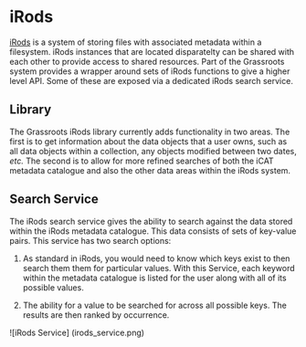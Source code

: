 # iRods 

[iRods](www.irods.org) is a system of storing files with associated metadata within a filesystem. iRods instances that are located disparatelty can be shared with each other to provide access to shared resources. Part of the Grassroots system provides a wrapper around sets of iRods functions to give a higher level API. Some of these are exposed via a dedicated iRods search service.

## Library

The Grassroots iRods library currently adds functionality in two areas. The first is to get information about the data objects that a user owns, such as all data objects within a collection, any objects modified between two dates, *etc.* The second is to allow for more refined searches of both the iCAT metadata catalogue and also the other data areas within the iRods system.

## Search Service

The iRods search service gives the ability to search against the data stored within the iRods metadata catalogue. This data consists of sets of key-value pairs. This service has two search options:

1. As standard in iRods, you would need to know which keys exist to then search them them for particular values. With this Service, each keyword within the metadata catalogue is listed for the user along with all of its possible values. 

2. The ability for a value to be searched for across all possible keys. The results are then ranked by occurrence.


![iRods Service] (irods_service.png)

 
